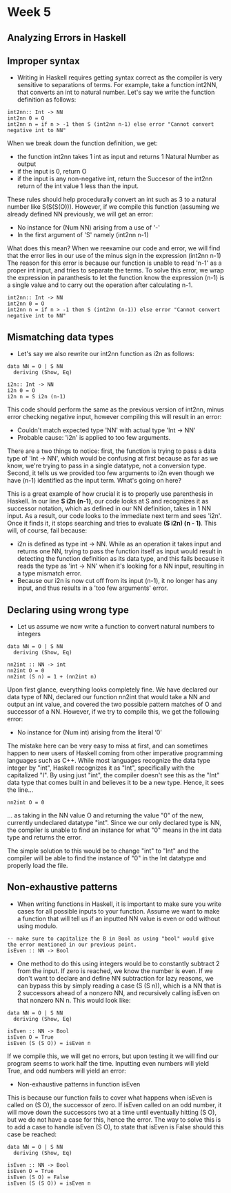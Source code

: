 # Week 5
## Analyzing Errors in Haskell
## Improper syntax
* Writing in Haskell requires getting syntax correct as the compiler is very sensitive to separations of terms. For example, take a function int2NN, that converts an int to natural number. Let's say we write the function definition as follows:
```
int2nn:: Int -> NN
int2nn 0 = O
int2nn n = if n > -1 then S (int2nn n-1) else error "Cannot convert negative int to NN"
```
When we break down the function definition, we get:
* the function int2nn takes 1 int as input and returns 1 Natural Number as output
* if the input is 0, return O
* if the input is any non-negative int, return the Succesor of the int2nn return of the int value 1 less than the input.

These rules should help procedurally convert an int such as 3 to a natural number like S(S(S(O))).
However, if we compile this function (assuming we already defined NN previously, we will get an error:

* No instance for (Num NN) arising from a use of '-'
* In the first argument of 'S' namely (int2nn n-1)

What does this mean? When we reexamine our code and error, we will find that the error lies in our use of the minus sign in the expression (int2nn n-1)
The reason for this error is because our function is unable to read 'n-1' as a proper int input, and tries to separate the terms. To solve this error, we wrap the expression in paranthesis to let the function know the expression (n-1) is a single value and to carry out the operation after calculating n-1.
```
int2nn:: Int -> NN
int2nn 0 = O
int2nn n = if n > -1 then S (int2nn (n-1)) else error "Cannot convert negative int to NN"
```
## Mismatching data types
* Let's say we also rewrite our int2nn function as i2n as follows:
```
data NN = O | S NN
  deriving (Show, Eq)

i2n:: Int -> NN
i2n 0 = O
i2n n = S i2n (n-1)
```
This code should perform the same as the previous version of int2nn, minus error checking negative input, however compiling this will result in an error:
* Couldn't match expected type 'NN' with actual type 'Int -> NN'
* Probable cause: 'i2n' is applied to too few arguments.

There are a two things to notice: first, the function is trying to pass a data type of 'Int -> NN', which would be confusing at first because as far as we know, we're trying to pass in a single datatype, not a conversion type. Second, it tells us we provided too few arguments to i2n even though we have (n-1) identified as the input term. What's going on here?

This is a great example of how crucial it is to properly use parenthesis in Haskell. In our line **S i2n (n-1)**, our code looks at S and recognizes it as successor notation, which as defined in our NN definition, takes in 1 NN input. As a result, our code looks to the immediate next term and sees 'i2n'. Once it finds it, it stops searching and tries to evaluate **(S i2n) (n - 1)**. This will, of course, fail because:
* i2n is defined as type int -> NN. While as an operation it takes input and returns one NN, trying to pass the function itself as input would result in detecting the function definition as its data type, and this fails because it reads the type as 'int -> NN' when it's looking for a NN input, resulting in a type mismatch error.
* Because our i2n is now cut off from its input (n-1), it no longer has any input, and thus results in a 'too few arguments' error.

## Declaring using wrong type
* Let us assume we now write a function to convert natural numbers to integers
```
data NN = O | S NN
  deriving (Show, Eq)

nn2int :: NN -> int
nn2int O = 0
nn2int (S n) = 1 + (nn2int n)
```

Upon first glance, everything looks completely fine. We have declared our data type of NN, declared our function nn2int that would take a NN and output an int value, and covered the two possible pattern matches of O and successor of a NN. However, if we try to compile this, we get the following error:
* No instance for (Num int) arising from the literal ‘0’

The mistake here can be very easy to miss at first, and can sometimes happen to new users of Haskell coming from other imperative programming languages such as C++. While most languages recognize the data type integer by "int", Haskell recognizes it as "Int", specifically with the capitalized "I". By using just "int", the compiler doesn't see this as the "Int" data type that comes built in and believes it to be a new type. Hence, it sees the line...
```
nn2int O = 0
```
... as taking in the NN value O and returning the value "0" of the new, currently undeclared datatype "int". Since we our only declared type is NN, the compiler is unable to find an instance for what "0" means in the int data type and returns the error.

The simple solution to this would be to change "int" to "Int" and the compiler will be able to find the instance of "0" in the Int datatype and properly load the file.

## Non-exhaustive patterns
* When writing functions in Haskell, it is important to make sure you write cases for all possible inputs to your function. Assume we want to make a function that will tell us if an inputted NN value is even or odd without using modulo.
```
-- make sure to capitalize the B in Bool as using "bool" would give the error mentioned in our previous point.
isEven :: NN -> Bool

```
* One method to do this using integers would be to constantly subtract 2 from the input. If zero is reached, we know the number is even. If we don't want to declare and define NN subtraction for lazy reasons, we can bypass this by simply reading a case (S (S n)), which is a NN that is 2 successors ahead of a nonzero NN, and recursively calling isEven on that nonzero NN n. This would look like:
```
data NN = O | S NN
  deriving (Show, Eq)

isEven :: NN -> Bool
isEven O = True
isEven (S (S O)) = isEven n
```
If we compile this, we will get no errors, but upon testing it we will find our program seems to work half the time. Inputting even numbers will yield True, and odd numbers will yield an error:
*  Non-exhaustive patterns in function isEven

This is because our function fails to cover what happens when isEven is called on (S O), the successor of zero. If isEven called on an odd number, it will move down the successors two at a time until eventually hitting (S O), but we do not have a case for this, hence the error. The way to solve this is to add a case to handle isEven (S O), to state that isEven is False should this case be reached:
```
data NN = O | S NN
  deriving (Show, Eq)

isEven :: NN -> Bool
isEven O = True
isEven (S O) = False
isEven (S (S O)) = isEven n
```
